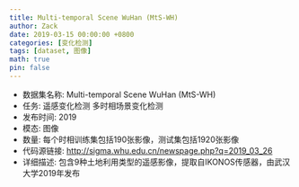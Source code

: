 ```yaml
---
title: Multi-temporal Scene WuHan (MtS-WH)
author: Zack
date: 2019-03-15 00:00:00 +0800
categories: [变化检测]
tags: [dataset, 图像]
math: true
pin: false
---
```

- 数据集名称: Multi-temporal Scene WuHan (MtS-WH)
- 任务: 遥感变化检测 多时相场景变化检测
- 发布时间: 2019
- 模态: 图像
- 数量: 每个时相训练集包括190张影像，测试集包括1920张影像
- 代码源链接: http://sigma.whu.edu.cn/newspage.php?q=2019_03_26
- 详细描述: 包含9种土地利用类型的遥感影像，提取自IKONOS传感器，由武汉大学2019年发布
